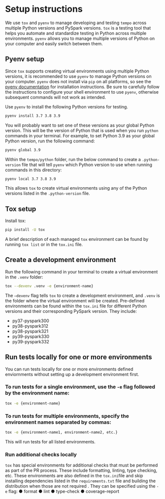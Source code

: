 # Setup instructions

We use `tox` and `pyenv` to manage developing and testing `tempo` across multiple Python versions and PySpark versions.
`tox` is a testing tool that helps you automate and standardize testing in Python across multiple environments.
`pyenv` allows you to manage multiple versions of Python on your computer and easily switch between them.

## Pyenv setup

Since `tox` supports creating virtual environments using multiple Python versions, it is recommended to use `pyenv` to manage Python versions on your computer.
`pyenv` does not install via `pip` on all platforms, so see the [pyenv documentation](https://github.com/pyenv/pyenv#installation) for installation instructions. 
Be sure to carefully follow the instructions to configure your shell environment to use `pyenv`, otherwise subsequent commands will not work as intended.

Use `pyenv` to install the following Python versions for testing.
```bash
pyenv install 3.7 3.8 3.9
```

You will probably want to set one of these versions as your global Python version. This will be the version of Python that is used when you run `python` commands in your terminal.
For example, to set Python 3.9 as your global Python version, run the following command:
```bash
pyenv global 3.9
```

Within the `tempo/python` folder, run the below command to create a `.python-version` file that will tell `pyenv` which Python version to use when running commands in this directory:
```bash
pyenv local 3.7 3.8 3.9
```

This allows `tox` to create virtual environments using any of the Python versions listed in the `.python-version` file.

## Tox setup

Install tox:
```bash
pip install -U tox
```

A brief description of each managed `tox` environment can be found by running `tox list` or in the `tox.ini` file.

## Create a development environment
Run the following command in your terminal to create a virtual environment in the `.venv` folder:
```bash
tox --devenv .venv -e {environment-name}
```
The `—devenv` flag tells `tox` to create a development environment, and `.venv` is the folder where the virtual environment will be created.
Pre-defined environments can be found within the `tox.ini` file for different Python versions and their corresponding PySpark version. They include:
- py37-pyspark300
- py38-pyspark312
- py38-pyspark321
- py39-pyspark330
- py39-pyspark332

## Run tests locally for one or more environments
You can run tests locally for one or more environments defined enviornments without setting up a development environment first.

### To run tests for a single environment, use the `-e` flag followed by the environment name:
```bash
tox -e {environment-name}
```

### To run tests for multiple environments, specify the environment names separated by commas:
```bash
tox -e {environment-name1, environment-name2, etc.}
```
This will run tests for all listed environments.

### Run additional checks locally
`tox` has special environments for additional checks that must be performed as part of the PR process. These include formatting, linting, type checking, etc.
These environments are also defined in the `tox.ini`file and skip installing dependencies listed in the `requirements.txt` file and building the distribution when those are not required . They can be specified using the `-e` flag:
	●	format
	●	lint
	●	type-check
	●	coverage-report
